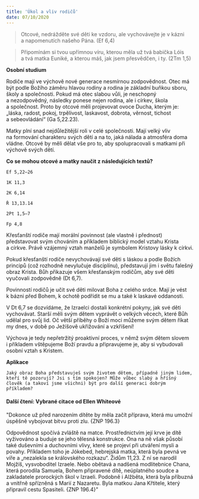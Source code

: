 ```yaml
---
title: 'Úkol a vliv rodičů'
date: 07/10/2020
---
```


> <p></p>
> Otcové, nedrážděte své děti ke vzdoru, ale vychovávejte je v kázni a napomenutích našeho Pána. (Ef 6,4)

> <p></p>
> Připomínám si tvou upřímnou víru, kterou měla už tvá babička Lóis a tvá matka Euniké, a kterou máš, jak jsem přesvědčen, i ty. (2Tm 1,5)

**Osobní studium**

Rodiče mají ve výchově nové generace nesmírnou zodpovědnost. Otec má být podle Božího záměru hlavou rodiny a rodina je základní buňkou sboru, školy a společnosti. Pokud má otec slabou vůli, je neschopný a nezodpovědný, následky ponese nejen rodina, ale i církev, škola a společnost. Proto by otcové měli projevovat ovoce Ducha, kterým je: „láska, radost, pokoj, trpělivost, laskavost, dobrota, věrnost, tichost a sebeovládání“ (Ga 5,22.23).

Matky plní snad nejdůležitější roli v celé společnosti. Mají velký vliv na formování charakteru svých dětí a na to, jaká nálada a atmosféra doma vládne. Otcové by měli dělat vše pro to, aby spolupracovali s matkami při výchově svých dětí.

**Co se mohou otcové a matky naučit z následujících textů?**

`Ef 5,22–26`

`1K 11,3`

`2K 6,14`

`Ř 13,13.14`

`2Pt 1,5–7`

`Fp 4,8`

Křesťanští rodiče mají morální povinnost (ale vlastně i přednost) představovat svým chováním a příkladem biblický model vztahu Krista a církve. Právě vzájemný vztah manželů je symbolem Kristovy lásky k církvi.

Pokud křesťanští rodiče nevychovávají své děti s láskou a podle Božích principů (což rozhodně nevylučuje disciplínu), představují jim i světu falešný obraz Krista. Bůh přikazuje všem křesťanským rodičům, aby své děti vyučovali zodpovědně (Dt 6,7).

Povinností rodičů je učit své děti milovat Boha z celého srdce. Mají je vést k bázni před Bohem, k ochotě podřídit se mu a také k laskavé oddanosti.

V Dt 6,7 se dozvídáme, že Izraelci dostali konkrétní pokyny, jak své děti vychovávat. Starší měli svým dětem vyprávět o velkých věcech, které Bůh udělal pro svůj lid. Oč větší příběhy o Boží moci můžeme svým dětem říkat my dnes, v době po Ježíšově ukřižování a vzkříšení!

Výchova je tedy nepřetržitý proaktivní proces, v němž svým dětem slovem i příkladem vštěpujeme Boží pravdu a připravujeme je, aby si vybudovali osobní vztah s Kristem.

**Aplikace**

`Jaký obraz Boha představuješ svým životem dětem, případně jiným lidem, kteří tě pozorují? Jsi s tím spokojen? Může vůbec slabý a hříšný člověk (a takoví jsme všichni) být pro další generaci dobrým příkladem?`

#### Další čtení: Vybrané citace od Ellen Whiteové

"Dokonce už před narozením dítěte by měla začít příprava, která mu umožní úspěšně vybojovat bitvu proti zlu. {ZNP 196.3}

Odpovědnost spočívá zvláště na matce. Prostřednictvím její krve je dítě vyživováno a buduje se jeho tělesná konstrukce. Ona na ně však působí také duševními a duchovními vlivy, které se projeví při utváření mysli a povahy. Příkladem toho je Jókebed, hebrejská matka, která byla pevná ve víře a „nezalekla se královského rozkazu“. Židům 11,23. Z ní se narodil Mojžíš, vysvoboditel Izraele. Nebo obětavá a nadšená modlitebnice Chana, která porodila Samuela, Bohem připravené dítě, neúplatného soudce a zakladatele prorockých škol v Izraeli. Podobně i Alžběta, která byla příbuzná a vnitřně spřízněná s Marií z Nazaretu. Byla matkou Jana Křtitele, který připravil cestu Spasiteli. {ZNP 196.4}"